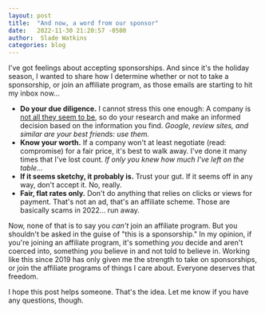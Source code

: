 ```yaml
---
layout: post
title:  "And now, a word from our sponsor"
date:   2022-11-30 21:20:57 -0500
author:  Slade Watkins
categories: blog
---
```


I've got feelings about accepting sponsorships. And since it's the holiday season, I wanted to share how I determine whether or not to take a sponsorship, or join an affiliate program, as those emails are starting to hit my inbox now...

- **Do your due diligence.** I cannot stress this one enough: A company is [not all they seem to be](https://twitter.com/itsechomusic_/status/1572047690069843968), so do your research and make an informed decision based on the information you find. *Google, review sites, and similar are your best friends: use them.*
- **Know your worth.** If a company won't at least negotiate (read: compromise) for a fair price, it's best to walk away. I've done it many times that I've lost count. *If only you knew how much I've left on the table...*
- **If it seems sketchy, it probably is.** Trust your gut. If it seems off in any way, don't accept it. No, really.
- **Fair, flat rates only.** Don't do anything that relies on clicks or views for payment. That's not an ad, that's an affiliate scheme. Those are basically scams in 2022... run away.

Now, none of that is to say you *can't* join an affiliate program. But you shouldn't be asked in the guise of "this is a sponsorship." In my opinion, if you're joining an affiliate program, it's something *you* decide and aren't coerced into, something *you* believe in and not told to believe in. Working like this since 2019 has only given me the strength to take on sponsorships, or join the affiliate programs of things I care about. Everyone deserves that freedom.

I hope this post helps someone. That's the idea. Let me know if you have any questions, though.